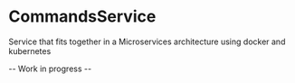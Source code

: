 # CommandsService

Service that fits together in a Microservices architecture using docker and kubernetes

-- Work in progress --
